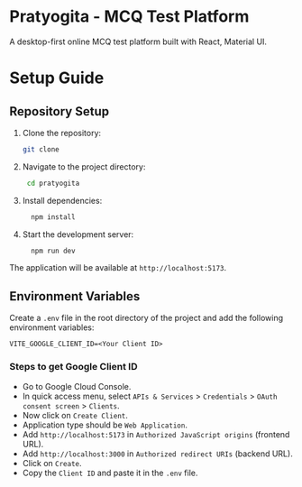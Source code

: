 # Pratyogita - MCQ Test Platform

A desktop-first online MCQ test platform built with React, Material UI.

# Setup Guide
## Repository Setup

1. Clone the repository:
   ```bash
   git clone  
   ```
2. Navigate to the project directory:
   ```bash  
    cd pratyogita
    ```
3. Install dependencies:
    ```bash  
      npm install
      ```
4. Start the development server:
    ```bash
      npm run dev
      ```
The application will be available at `http://localhost:5173`.

## Environment Variables
Create a `.env` file in the root directory of the project and add the following environment variables:

```env
VITE_GOOGLE_CLIENT_ID=<Your Client ID>    
```

### Steps to get Google Client ID
- Go to Google Cloud Console.
- In quick access menu, select `APIs & Services` > `Credentials` > `OAuth consent screen` > `Clients`.
- Now click on `Create Client`.
- Application type should be `Web Application`.
- Add `http://localhost:5173` in `Authorized JavaScript origins` (frontend URL).
- Add `http://localhost:3000` in `Authorized redirect URIs` (backend URL).
- Click on `Create`.
- Copy the `Client ID` and paste it in the `.env` file.